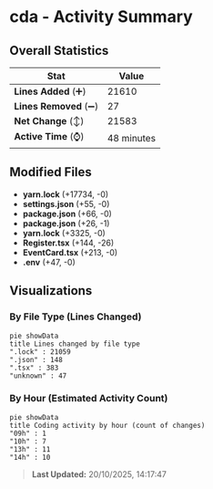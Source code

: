 # cda - Activity Summary 

## Overall Statistics

| Stat                   | Value                                                             |
| ---------------------- | ----------------------------------------------------------------- |
| **Lines Added** (➕)   | 21610                                          |
| **Lines Removed** (➖) | 27                                        |
| **Net Change** (↕)    | 21583                |
| **Active Time** (⌚)   | 48 minutes |


## Modified Files
- **yarn.lock** (+17734, -0)
- **settings.json** (+55, -0)
- **package.json** (+66, -0)
- **package.json** (+26, -1)
- **yarn.lock** (+3325, -0)
- **Register.tsx** (+144, -26)
- **EventCard.tsx** (+213, -0)
- **.env** (+47, -0)

## Visualizations

### By File Type (Lines Changed)

```mermaid
pie showData
title Lines changed by file type
".lock" : 21059
".json" : 148
".tsx" : 383
"unknown" : 47
```

### By Hour (Estimated Activity Count)

```mermaid
pie showData
title Coding activity by hour (count of changes)
"09h" : 1
"10h" : 7
"13h" : 11
"14h" : 10
```


> **Last Updated:** 20/10/2025, 14:17:47